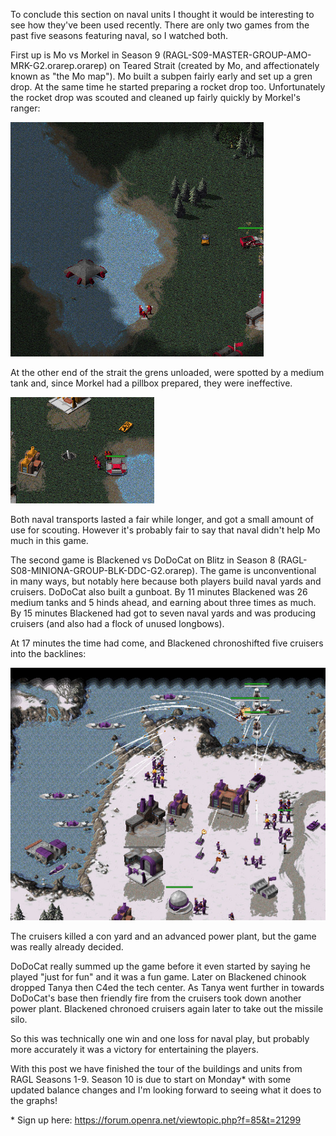 To conclude this section on naval units I thought it would be interesting to see how they've been used recently.  There are only two games from the past five seasons featuring naval, so I watched both.

First up is Mo vs Morkel in Season 9 (RAGL-S09-MASTER-GROUP-AMO-MRK-G2.orarep.orarep) on Teared Strait (created by Mo, and affectionately known as "the Mo map").  Mo built a subpen fairly early and set up a gren drop.  At the same time he started preparing a rocket drop too.  Unfortunately the rocket drop was scouted and cleaned up fairly quickly by Morkel's ranger:

![Mo vs Morkel rockets](037_NavalMoVsMorkel1.jpg)

At the other end of the strait the grens unloaded, were spotted by a medium tank and, since Morkel had a pillbox prepared, they were ineffective.

![Mo vs Morkel grens](037_NavalMoVsMorkel2.jpg)

Both naval transports lasted a fair while longer, and got a small amount of use for scouting. However it's probably fair to say that naval didn't help Mo much in this game.

The second game is Blackened vs DoDoCat on Blitz in Season 8 (RAGL-S08-MINIONA-GROUP-BLK-DDC-G2.orarep).  The game is unconventional in many ways, but notably here because both players build naval yards and cruisers.  DoDoCat also built a gunboat.  By 11 minutes Blackened was 26 medium tanks and 5 hinds ahead, and earning about three times as much.  By 15 minutes Blackened had got to seven naval yards and was producing cruisers (and also had a flock of unused longbows).

At 17 minutes the time had come, and Blackened chronoshifted five cruisers into the backlines:

![Blackened vs DoDoCat](037_NavalBlackenedVsDoDoCat.jpg)

The cruisers killed a con yard and an advanced power plant, but the game was really already decided.

DoDoCat really summed up the game before it even started by saying he played "just for fun" and it was a fun game. Later on Blackened chinook dropped Tanya then C4ed the tech center. As Tanya went further in towards DoDoCat's base then friendly fire from the cruisers took down another power plant.  Blackened chronoed cruisers again later to take out the missile silo.

So this was technically one win and one loss for naval play, but probably more accurately it was a victory for entertaining the players.

With this post we have finished the tour of the buildings and units from RAGL Seasons 1-9. Season 10 is due to start on Monday* with some updated balance changes and I'm looking forward to seeing what it does to the graphs!

\* Sign up here: https://forum.openra.net/viewtopic.php?f=85&t=21299
